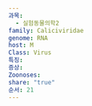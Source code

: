 ```yaml
---
과목:
  - 실험동물의학2
family: Caliciviridae
genome: RNA
host: M
Class: Virus
특징: 
증상: 
Zoonoses: 
share: "true"
순서: 21
---
```

